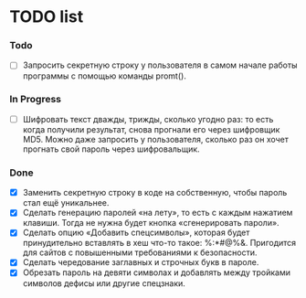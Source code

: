 # TODO list

### Todo

- [ ] Запросить секретную строку у пользователя в самом начале работы программы с помощью команды promt().

### In Progress

- [ ] Шифровать текст дважды, трижды, сколько угодно раз: то есть когда получили результат, снова прогнали его через шифровщик MD5. Можно даже запросить у пользователя, сколько раз он хочет прогнать свой пароль через шифровальщик.

### Done

- [x] Заменить секретную строку в коде на собственную, чтобы пароль стал ещё уникальнее.
- [x] Сделать генерацию паролей «на лету», то есть с каждым нажатием клавиши. Тогда не нужна будет кнопка «сгенерировать пароли».
- [x] Сделать опцию «Добавить спецсимволы», которая будет принудительно вставлять в хеш что-то такое: %:*#@%&. Пригодится для сайтов с повышенными требованиями к безопасности.
- [x] Сделать чередование заглавных и строчных букв в пароле.
- [x] Обрезать пароль на девяти символах и добавлять между тройками символов дефисы или другие спецзнаки.
